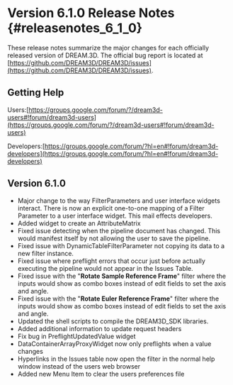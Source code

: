 Version 6.1.0 Release Notes {#releasenotes_6_1_0}
===========


These release notes summarize the major changes for each officially released version of DREAM.3D. The official bug report is located at [https://github.com/DREAM3D/DREAM3D/issues](https://github.com/DREAM3D/DREAM3D/issues).

## Getting Help ##

Users:[https://groups.google.com/forum/?/dream3d-users#!forum/dream3d-users](https://groups.google.com/forum/?/dream3d-users#!forum/dream3d-users)

Developers:[https://groups.google.com/forum/?hl=en#!forum/dream3d-developers](https://groups.google.com/forum/?hl=en#!forum/dream3d-developers)

## Version 6.1.0 ##

+ Major change to the way FilterParameters and user interface widgets interact. There is now an explicit one-to-one mapping of a Filter Parameter to a user interface widget. This mail effects developers.
+ Added widget to create an AttributeMatrix
+ Fixed issue detecting when the pipeline document has changed. This would manifest itself by not allowing the user to save the pipeline.
+ Fixed issue with DynamicTableFilterParameter not copying its data to a new filter instance.
+ Fixed issue where preflight errors that occur just before actually executing the pipeline would not appear in the Issues Table.
+ Fixed issue with the "**Rotate Sample Reference Frame**" filter where the inputs would show as combo boxes instead of edit fields to set the axis and angle.
+ Fixed issue with the "**Rotate Euler Reference Frame**" filter where the inputs would show as combo boxes instead of edit fields to set the axis and angle.
+ Updated the shell scripts to compile the DREAM3D_SDK libraries.
+ Added additional information to update request headers
+ Fix bug in PreflightUpdatedValue widget
+ DataContainerArrayProxyWidget now only preflights when a value changes
+ Hyperlinks in the Issues table now open the filter in the normal help window instead of the users web browser
+ Added new Menu Item to clear the users preferences file